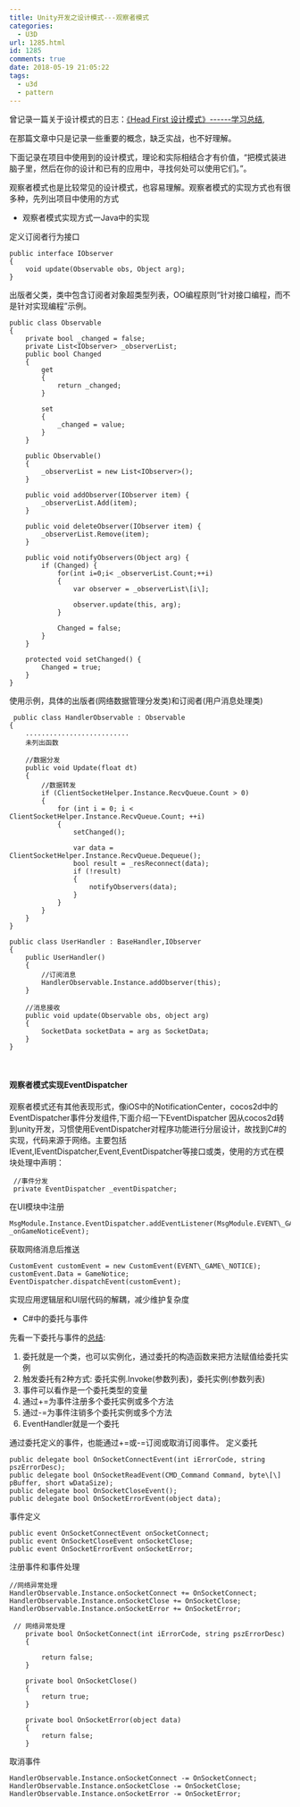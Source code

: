 ```yaml
---
title: Unity开发之设计模式---观察者模式
categories:
  - U3D
url: 1285.html
id: 1285
comments: true
date: 2018-05-19 21:05:22
tags:
  - u3d
  - pattern
---
```


曾记录一篇关于设计模式的日志：[《Head First 设计模式》------学习总结](http://www.le-more.com/?p=92),

在那篇文章中只是记录一些重要的概念，缺乏实战，也不好理解。

下面记录在项目中使用到的设计模式，理论和实际相结合才有价值，“把模式装进脑子里，然后在你的设计和已有的应用中，寻找何处可以使用它们。”。
 
 观察者模式也是比较常见的设计模式，也容易理解。观察者模式的实现方式也有很多种，先列出项目中使用的方式

- 观察者模式实现方式一Java中的实现

定义订阅者行为接口
    
    public interface IObserver
    {
        void update(Observable obs, Object arg);
    }

出版者父类，类中包含订阅者对象超类型列表，OO编程原则“针对接口编程，而不是针对实现编程”示例。
    
    public class Observable
    {
        private bool _changed = false;
        private List<IObserver> _observerList;
        public bool Changed
        {
            get
            {
                return _changed;
            }
    
            set
            {
                _changed = value;
            }
        }
    
        public Observable()
        {
            _observerList = new List<IObserver>();
        }
    
        public void addObserver(IObserver item) {
            _observerList.Add(item);
        }
    
        public void deleteObserver(IObserver item) {
            _observerList.Remove(item);
        }
    
        public void notifyObservers(Object arg) {
            if (Changed) {
                for(int i=0;i< _observerList.Count;++i)
                {
                    var observer = _observerList\[i\];
    
                    observer.update(this, arg);
                }
    
                Changed = false;
            }
        }
    
        protected void setChanged() {
            Changed = true;
        }
    }

使用示例，具体的出版者(网络数据管理分发类)和订阅者(用户消息处理类)
    
     public class HandlerObservable : Observable
    {
        ..........................
        未列出函数
        
        //数据分发
        public void Update(float dt)
        { 
            //数据转发
            if (ClientSocketHelper.Instance.RecvQueue.Count > 0)
            {
                for (int i = 0; i < ClientSocketHelper.Instance.RecvQueue.Count; ++i)
                {
                    setChanged();
    
                    var data = ClientSocketHelper.Instance.RecvQueue.Dequeue();
                    bool result = _resReconnect(data);
                    if (!result)
                    {
                        notifyObservers(data);
                    }
                }
            }
        }
    }
    
    public class UserHandler : BaseHandler,IObserver 
    {
        public UserHandler()
        {
            //订阅消息
            HandlerObservable.Instance.addObserver(this);
        }
    
        //消息接收
        public void update(Observable obs, object arg)
        {
            SocketData socketData = arg as SocketData;
        }
    }

 

#### 观察者模式实现EventDispatcher

观察者模式还有其他表现形式，像iOS中的NotificationCenter，cocos2d中的EventDispatcher事件分发组件,下面介绍一下EventDispatcher 因从cocos2d转到unity开发，习惯使用EventDispatcher对程序功能进行分层设计，故找到C#的实现，代码来源于网络。主要包括IEvent,IEventDispatcher,Event,EventDispatcher等接口或类，使用的方式在模块处理中声明：

     //事件分发
     private EventDispatcher _eventDispatcher;

在UI模块中注册
    
    MsgModule.Instance.EventDispatcher.addEventListener(MsgModule.EVENT\_GAME\_NOTICE, _onGameNoticeEvent);

获取网络消息后推送
    
    CustomEvent customEvent = new CustomEvent(EVENT\_GAME\_NOTICE);
    customEvent.Data = GameNotice;
    EventDispatcher.dispatchEvent(customEvent);

实现应用逻辑层和UI层代码的解耦，减少维护复杂度

- C#中的委托与事件

先看一下委托与事件的[总结](https://www.cnblogs.com/darrenji/archive/2014/09/11/3967381.html):

1.  委托就是一个类，也可以实例化，通过委托的构造函数来把方法赋值给委托实例
2.  触发委托有2种方式: 委托实例.Invoke(参数列表)，委托实例(参数列表)
3.  事件可以看作是一个委托类型的变量
4.  通过+=为事件注册多个委托实例或多个方法
5.  通过-=为事件注销多个委托实例或多个方法
6.  EventHandler就是一个委托

通过委托定义的事件，也能通过+=或-=订阅或取消订阅事件。 定义委托
    
    public delegate bool OnSocketConnectEvent(int iErrorCode, string pszErrorDesc);
    public delegate bool OnSocketReadEvent(CMD_Command Command, byte\[\] pBuffer, short wDataSize);
    public delegate bool OnSocketCloseEvent();
    public delegate bool OnSocketErrorEvent(object data);

事件定义
    
    public event OnSocketConnectEvent onSocketConnect;
    public event OnSocketCloseEvent onSocketClose;
    public event OnSocketErrorEvent onSocketError;

注册事件和事件处理
    
    //网络异常处理
    HandlerObservable.Instance.onSocketConnect += OnSocketConnect;
    HandlerObservable.Instance.onSocketClose += OnSocketClose;
    HandlerObservable.Instance.onSocketError += OnSocketError;
    
     // 网络异常处理
        private bool OnSocketConnect(int iErrorCode, string pszErrorDesc)
        {
    
            return false;
        }
    
        private bool OnSocketClose()
        {
            return true;
        }
    
        private bool OnSocketError(object data)
        {
            return false;
        }

取消事件
    
    HandlerObservable.Instance.onSocketConnect -= OnSocketConnect;
    HandlerObservable.Instance.onSocketClose -= OnSocketClose;
    HandlerObservable.Instance.onSocketError -= OnSocketError;